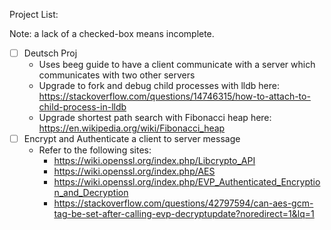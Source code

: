 Project List:

Note: a lack of a checked-box means incomplete.

  - [ ] Deutsch Proj
    - Uses beeg guide to have a client communicate with a server which communicates with two other servers
    - Upgrade to fork and debug child processes with lldb here: https://stackoverflow.com/questions/14746315/how-to-attach-to-child-process-in-lldb
    - Upgrade shortest path search with Fibonacci heap here: https://en.wikipedia.org/wiki/Fibonacci_heap
  - [ ] Encrypt and Authenticate a client to server message
    - Refer to the following sites:
      - https://wiki.openssl.org/index.php/Libcrypto_API
      - https://wiki.openssl.org/index.php/AES
      - https://wiki.openssl.org/index.php/EVP_Authenticated_Encryption_and_Decryption
      - https://stackoverflow.com/questions/42797594/can-aes-gcm-tag-be-set-after-calling-evp-decryptupdate?noredirect=1&lq=1

